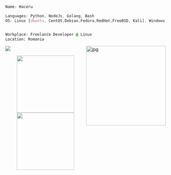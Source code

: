 ```css
Name: Haceru

Languages: Python, NodeJs, Golang, Bash
OS: Linux [Ubuntu, CentOS,Debian,Fedora,RedHat,FreeBSD, Kali], Windows


Workplace: Freelance Developer @ Linux
Location: Romania


```
<img align="right" alt="jpg" width="250px" src="https://github-readme-stats.vercel.app/api/top-langs/?username=haceru1337&theme=dark&hide_border=false&include_all_commits=false&count_private=false&layout=compact" />

[![](https://visitcount.itsvg.in/api?id=haceru1337&label=Profile%20Views&color=6&icon=6&pretty=true)](https://visitcount.itsvg.in)

<p align="center">
  <img height="180em" src="https://github-readme-stats-dfgr32o1q-cheftheo.vercel.app/api?username=cheftheo&ecount_private=true&show_icons=true&count_private=true&theme=bear" align = "center"/>
  <img height="180em" src="https://github-readme-stats-dfgr32o1q-cheftheo.vercel.app/api/top-langs/?username=cheftheo&count_private=true&theme=bear&layout=compact" align = "center"/>
</p>
